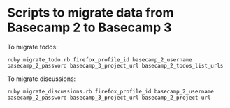 # Scripts to migrate data from Basecamp 2 to Basecamp 3

To migrate todos:

`ruby migrate_todo.rb firefox_profile_id basecamp_2_username basecamp_2_password basecamp_3_project_url basecamp_2_todos_list_urls`

To migrate discussions:

`ruby migrate_discussions.rb firefox_profile_id basecamp_2_username basecamp_2_password basecamp_3_project_url basecamp_2_project-url`
